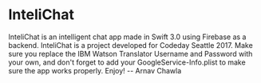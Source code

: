# InteliChat
InteliChat is an intelligent chat app made in Swift 3.0 using Firebase as a backend. 
InteliChat is a project developed for Codeday Seattle 2017. 
Make sure you replace the IBM Watson Translator Username and Password with your own, and don't forget to add your GoogleService-Info.plist to make sure the app works properly.
Enjoy!
-- Arnav Chawla
